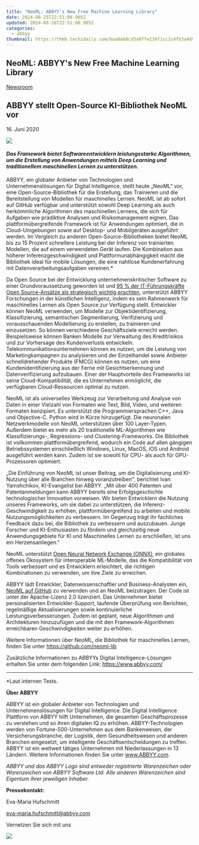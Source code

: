 ```yaml
---
title: "NeoML: ABBYY's New Free Machine Learning Library"
date: 2024-08-25T22:51:00.905Z
updated: 2024-08-26T22:51:00.905Z
categories:
  - abbyy
thumbnail: https://thmb.techidaily.com/baa0ab8cd5a07fe136f1cc2c4fb3a4d9f403c6961da236a4542ceaa49684d0f3.jpg
---
```


## NeoML: ABBYY's New Free Machine Learning Library

[Newsroom](https://tools.techidaily.com/abbyy/products/)

## ABBYY stellt Open-Source KI-Bibliothek NeoML vor

16\. Juni 2020

![](https://content.abbyy.com/-/media/project/abbyy/abbyy/branchtemplates/shutterstock_1272462163_1296-x-729.jpg?h=729&iar=0&w=1296)

#### _Das Framework bietet Softwareentwicklern leistungsstarke Algorithmen, um die Erstellung von Anwendungen mittels Deep Learning und traditionellem maschinellen Lernen zu unterstützen._ 

ABBYY, ein globaler Anbieter von Technologien und Unternehmenslösungen für Digital Intelligence, stellt heute „NeoML“ vor, eine Open-Source-Bibliothek für die Erstellung, das Trainieren und die Bereitstellung von Modellen für maschinelles Lernen. NeoML ist ab sofort auf GitHub verfügbar und unterstützt sowohl Deep Learning als auch herkömmliche Algorithmen des maschinellen Lernens, die sich für Aufgaben wie prädiktive Analysen und Risikomanagement eignen. Das plattformübergreifende Framework ist für Anwendungen optimiert, die in Cloud-Umgebungen sowie auf Desktop- und Mobilgeräten ausgeführt werden. Im Vergleich zu anderen Open-Source-Bibliotheken bietet NeoML bis zu 15 Prozent schnellere Leistung bei der Inferenz von trainierten Modellen, die auf einem verwendeten Gerät laufen. Die Kombination aus höherer Inferenzgeschwindigkeit und Plattformunabhängigkeit macht die Bibliothek ideal für mobile Lösungen, die eine nahtlose Kundenerfahrung mit Datenverarbeitungsaufgaben vereinen.\*

Da Open Source bei der Entwicklung unternehmenskritischer Software zu einer Grundvoraussetzung geworden ist und [95 % der IT-Führungskräfte Open Source-Ansätze als strategisch wichtig erachten](https://www.redhat.com/en/enterprise-open-source-report/2020), unterstützt ABBYY Forschungen in der künstlichen Intelligenz, indem es sein Rahmenwerk für maschinelles Lernen als Open Source zur Verfügung stellt. Entwickler können NeoML verwenden, um Modelle zur Objektidentifizierung, Klassifizierung, semantischen Segmentierung, Verifizierung und vorausschauenden Modellierung zu erstellen, zu trainieren und einzusetzen. So können verschiedene Geschäftsziele erreicht werden. Beispielsweise können Banken Modelle zur Verwaltung des Kreditrisikos und zur Vorhersage des Kundenverlusts entwickeln. Telekommunikationsunternehmen können es nutzen, um die Leistung von Marketingkampagnen zu analysieren und der Einzelhandel sowie Anbieter schnelldrehender Produkte (FMCG) können es nutzen, um eine Kundenidentifizierung aus der Ferne mit Gesichtserkennung und Datenverifizierung aufzubauen. Einer der Hauptvorteile des Frameworks ist seine Cloud-Kompatibilität, die es Unternehmen ermöglicht, die verfügbaren Cloud-Ressourcen optimal zu nutzen.

NeoML ist als universelles Werkzeug zur Verarbeitung und Analyse von Daten in einer Vielzahl von Formaten wie Text, Bild, Video, und weiteren Formaten konzipiert. Es unterstützt die Programmiersprachen C++, Java und Objective-C. Python wird in Kürze hinzugefügt. Die neuronalen Netzwerkmodelle von NeoML unterstützen über 100 Layer-Typen. Außerdem bietet es mehr als 20 traditionelle ML-Algorithmen wie Klassifizierungs-, Regressions- und Clustering-Frameworks. Die Bibliothek ist vollkommen plattformübergreifend, wodurch ein Code auf allen gängigen Betriebssystemen einschließlich Windows, Linux, MacOS, iOS und Android ausgeführt werden kann. Zudem ist sie sowohl für CPU- als auch für GPU-Prozessoren optimiert.

„Die Einführung von NeoML ist unser Beitrag, um die Digitalisierung und KI-Nutzung über alle Branchen hinweg voranzutreiben", berichtet Ivan Yamshchikov, KI-Evangelist bei ABBYY. „Mit über 400 Patenten und Patentanmeldungen kann ABBYY bereits eine Erfolgsgeschichte technologischer Innovation vorweisen. Wir bieten Entwicklern die Nutzung unseres Frameworks, um sie dabei zu unterstützen, die Inferenz-Geschwindigkeit zu erhöhen, plattformübergreifend zu arbeiten und mobile Nutzungsmöglichkeiten zu verbessern. Im Gegenzug trägt ihr fachliches Feedback dazu bei, die Bibliothek zu verbessern und auszubauen. Junge Forscher und KI-Enthusiasten zu fördern und gleichzeitig neue Anwendungsgebiete für KI und Maschinelles Lernen zu erschließen, ist uns ein Herzensanliegen."

NeoML unterstützt [Open Neural Network Exchange (ONNX)](https://onnx.ai/), ein globales offenes Ökosystem für interoperable ML-Modelle, das die Kompatibilität von Tools verbessert und es Entwicklern erleichtert, die richtigen Kombinationen zu verwenden, um ihre Ziele zu erreichen.

ABBYY lädt Entwickler, Datenwissenschaftler und Business-Analysten ein, [NeoML auf GitHub](https://github.com/neoml-lib) zu verwenden und an NeoML beizutragen. Der Code ist unter der Apache-Lizenz 2.0 lizenziert. Das Unternehmen bietet personalisierten Entwickler-Support, laufende Überprüfung von Berichten, regelmäßige Aktualisierungen sowie kontinuierliche Leistungsverbesserungen. Zudem ist geplant, neue Algorithmen und Architekturen hinzuzufügen und die mit den Framework-Algorithmen erreichbaren Geschwindigkeiten weiter zu erhöhen.

Weitere Informationen über NeoML, die Bibliothek für maschinelles Lernen, finden Sie unter <https://github.com/neoml-lib>

Zusätzliche Informationen zu ABBYYs Digital Intelligence-Lösungen erhalten Sie unter dem folgenden Link: <https://www.abbyy.com/>

---

\*Laut internen Tests.

  
**Über ABBYY**

ABBYY ist ein globaler Anbieter von Technologien und Unternehmenslösungen für Digital Intelligence. Die Digital Intelligence Plattform von ABBYY hilft Unternehmen, die gesamten Geschäftsprozesse zu verstehen und so ihren digitalen IQ zu erhöhen. ABBYY-Technologien werden von Fortune-500-Unternehmen aus dem Bankenwesen, der Versicherungsbranche, der Logistik, dem Gesundheitswesen und anderen Branchen eingesetzt, um intelligente Geschäftsentscheidungen zu treffen. ABBYY ist ein weltweit tätiges Unternehmen mit Niederlassungen in 13 Ländern. Weitere Informationen finden Sie unter www.ABBYY.com.

_ABBYY und das ABBYY Logo sind entweder registrierte Warenzeichen oder Warenzeichen von ABBYY Software Ltd. Alle anderen Warenzeichen sind Eigentum ihrer jeweiligen Inhaber._

  
**Pressekontakt:** 

Eva-Maria Hufschmitt

[eva-maria.hufschmitt@abbyy.com](https://tools.techidaily.com/abbyy/products/)

Vernetzen Sie sich mit uns

<ins class="adsbygoogle"
     style="display:block"
     data-ad-format="autorelaxed"
     data-ad-client="ca-pub-7571918770474297"
     data-ad-slot="1223367746"></ins>



<ins class="adsbygoogle"
     style="display:block"
     data-ad-client="ca-pub-7571918770474297"
     data-ad-slot="8358498916"
     data-ad-format="auto"
     data-full-width-responsive="true"></ins>

<!-- affiliate ads begin -->
<a href="https://estore.winxdvd.com/order/checkout.php?PRODS=12653808&QTY=1&AFFILIATE=108875&CART=1"><img src="https://www.winxdvd.com/affiliate/new-banner/wt-500x500.jpg" border="0"></a>
<!-- affiliate ads end -->

